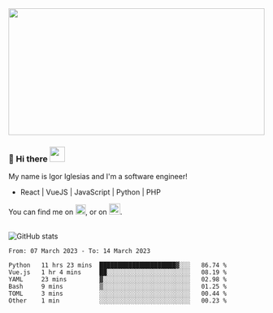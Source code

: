 <img src="https://c.tenor.com/KjVxfRrrncUAAAAd/matrix.gif" width="100%" height="250px">

### 🔭 Hi there <img src="https://raw.githubusercontent.com/MartinHeinz/MartinHeinz/master/wave.gif" width="30px">


My name is Igor Iglesias and I'm a software engineer!
<br>

<ul>
  <li> React | VueJS | JavaScript | Python | PHP </li>
</ul>
You can find me on <a href="https://twitter.com/IgorIglesias5"><img src="https://i.imgur.com/JLLlB5S.png" width="20px"></a>, or on <a href="https://www.linkedin.com/in/igor-iglesias-62478428/"><img src="https://i.imgur.com/PXyIkWx.png" width="22px"></a>.

<br>
<br>

![GitHub stats](https://github-readme-stats.vercel.app/api?username=igoiglesias&show_icons=true&count_private=true&theme=chartreuse-dark&hide_title=true)

<!--START_SECTION:waka-->

```text
From: 07 March 2023 - To: 14 March 2023

Python   11 hrs 23 mins  █████████████████████▓░░░   86.74 %
Vue.js   1 hr 4 mins     ██░░░░░░░░░░░░░░░░░░░░░░░   08.19 %
YAML     23 mins         ▓░░░░░░░░░░░░░░░░░░░░░░░░   02.98 %
Bash     9 mins          ▒░░░░░░░░░░░░░░░░░░░░░░░░   01.25 %
TOML     3 mins          ░░░░░░░░░░░░░░░░░░░░░░░░░   00.44 %
Other    1 min           ░░░░░░░░░░░░░░░░░░░░░░░░░   00.23 %
```

<!--END_SECTION:waka-->
